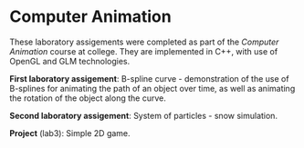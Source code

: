 # Computer Animation

These laboratory assigements were completed as part of the *Computer Animation* course at college. They are implemented in C++, with use of OpenGL and GLM technologies.

**First laboratory assigement**: B-spline curve - demonstration of the use of B-splines for animating the path of an object over time, as well as animating the rotation of the object along the curve.

**Second laboratory assigement**: System of particles - snow simulation.

**Project** (lab3): Simple 2D game.
